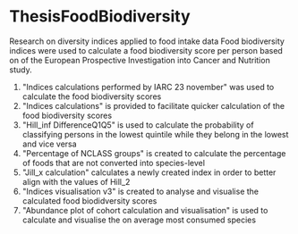 # ThesisFoodBiodiversity
Research on diversity indices applied to food intake data
Food biodiversity indices were used to calculate a food biodiversity score per person based on of the European Prospective Investigation into Cancer and Nutrition study. 
1. "Indices calculations performed by IARC 23 november" was used to calculate the food biodiversity scores
2. "Indices calculations" is provided to facilitate quicker calculation of the food biodiversity scores 
3. "Hill_inf DifferenceQ1Q5" is used to calculate the probability of classifying persons in the lowest quintile while they belong in the lowest and vice versa
4. "Percentage of NCLASS groups" is created to calculate the percentage of foods that are not converted into species-level
5. "Jill_x calculation" calculates a newly created index in order to better align with the values of Hill_2
6. "Indices visualisation v3" is created to analyse and visualise the calculated food biodidversity scores
7. "Abundance plot of cohort calculation and visualisation" is used to calculate and visualise the on average most consumed species 
